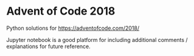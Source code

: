 # Advent of Code 2018

Python solutions for https://adventofcode.com/2018/

Jupyter notebook is a good platform for including additional comments /
explanations for future reference.
